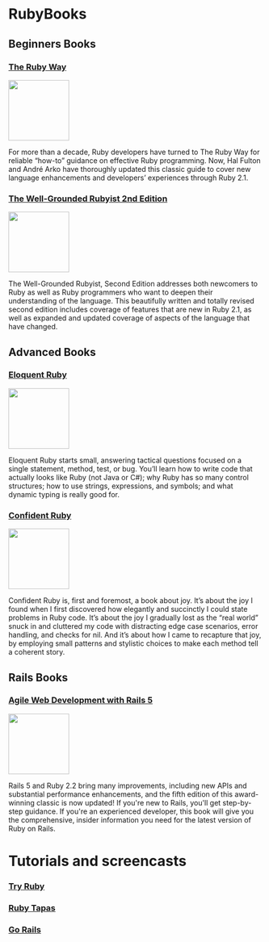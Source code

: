 # RubyBooks

**Beginners Books**
----
### [The Ruby Way](https://doc.lagout.org/programmation/Ruby/The%20Ruby%20Way%20%283rd%20ed.%29%20%5BFulton%20%26%20Arko%202015-03-13%5D.pdf)

<img src="http://www.informit.com/ShowCover.aspx?isbn=0321714636" width="120px"/>

For more than a decade, Ruby developers have turned to The Ruby Way for reliable “how-to” guidance on effective Ruby programming. Now, Hal Fulton and André Arko have thoroughly updated this classic guide to cover new language enhancements and developers’ experiences through Ruby 2.1.

### [The Well-Grounded Rubyist 2nd Edition](http://docdro.id/Fj3c4ZU)

<img src="https://hsto.org/getpro/habr/post_images/0fa/e48/c1b/0fae48c1ba9ce6380459402a49c67f54.jpg" width="120px"/>

The Well-Grounded Rubyist, Second Edition addresses both newcomers to Ruby as well as Ruby programmers who want to deepen their understanding of the language. This beautifully written and totally revised second edition includes coverage of features that are new in Ruby 2.1, as well as expanded and updated coverage of aspects of the language that have changed.

**Advanced Books**
---
### [Eloquent Ruby](https://www.amazon.com/Eloquent-Ruby-Addison-Wesley-Professional/dp/0321584104/ref=pd_sim_14_6?_encoding=UTF8&pd_rd_i=0321584104&pd_rd_r=BVE53P2S753TR9WWA5SK&pd_rd_w=TlPIC&pd_rd_wg=jsYA1&psc=1&refRID=BVE53P2S753TR9WWA5SK)

<img src="https://images-na.ssl-images-amazon.com/images/I/41KtNo1H-DL._SX380_BO1,204,203,200_.jpg" width="120px"/>

Eloquent Ruby starts small, answering tactical questions focused on a single statement, method, test, or bug. You’ll learn how to write code that actually looks like Ruby (not Java or C#); why Ruby has so many control structures; how to use strings, expressions, and symbols; and what dynamic typing is really good for.

### [Confident Ruby](http://docdro.id/4jRCVeg)

<img src="https://dance.computer.dance/images/books/confident-ruby.png" width="120px"/>

Confident Ruby is, first and foremost, a book about joy. It’s about the joy I found when I first discovered how elegantly and succinctly I could state problems in Ruby code. It’s about the joy I gradually lost as the “real world” snuck in and cluttered my code with distracting edge case scenarios, error handling, and checks for nil. And it’s about how I came to recapture that joy, by employing small patterns and stylistic choices to make each method tell a coherent story.


**Rails Books**
----
### [Agile Web Development with Rails 5](https://www.amazon.com/Agile-Web-Development-Rails-5/dp/1680501712/ref=pd_sim_14_14?_encoding=UTF8&pd_rd_i=1680501712&pd_rd_r=BVE53P2S753TR9WWA5SK&pd_rd_w=TlPIC&pd_rd_wg=jsYA1&psc=1&refRID=BVE53P2S753TR9WWA5SK)

<img src="https://images-na.ssl-images-amazon.com/images/I/51hEQW90j7L._SX404_BO1,204,203,200_.jpg" width="120px" />

Rails 5 and Ruby 2.2 bring many improvements, including new APIs and substantial performance enhancements, and the fifth edition of this award-winning classic is now updated! If you're new to Rails, you'll get step-by-step guidance. If you're an experienced developer, this book will give you the comprehensive, insider information you need for the latest version of Ruby on Rails.

Tutorials and screencasts
====

### [Try Ruby](http://tryruby.org/)
### [Ruby Tapas](https://www.rubytapas.com/)
### [Go Rails](https://gorails.com/)
